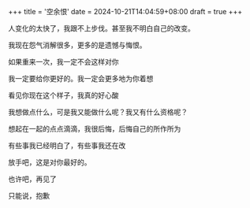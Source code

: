 +++
title = '空余恨'
date = 2024-10-21T14:04:59+08:00
draft = true
+++

人变化的太快了，我跟不上步伐。甚至我不明白自己的改变。

我现在怨气消解很多，更多的是遗憾与悔恨。

如果重来一次，我一定不会这样对你

我一定要给你更好的。我一定会更多地为你着想

看见你现在这个样子，我真的好心酸

我想做点什么，可是我又能做什么呢？我又有什么资格呢？

想起在一起的点点滴滴，我很后悔，后悔自己的所作所为

有些事我已经明白了，有些事我还在改

放手吧，这是对你最好的。

也许吧，再见了

只能说，抱歉

